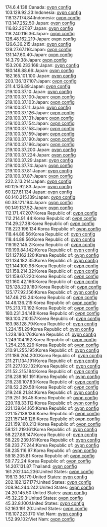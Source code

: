 174.6.4.138:Canada: [ovpn config](vpn/174_6_4_138.ovpn)  
103.129.92.23:Indonesia: [ovpn config](vpn/103_129_92_23.ovpn)  
118.137.174.84:Indonesia: [ovpn config](vpn/118_137_174_84.ovpn)  
113.147.252.50:Japan: [ovpn config](vpn/113_147_252_50.ovpn)  
116.82.207.87:Japan: [ovpn config](vpn/116_82_207_87.ovpn)  
118.240.116.36:Japan: [ovpn config](vpn/118_240_116_36.ovpn)  
126.48.162.219:Japan: [ovpn config](vpn/126_48_162_219.ovpn)  
126.6.36.215:Japan: [ovpn config](vpn/126_6_36_215.ovpn)  
128.27.67.116:Japan: [ovpn config](vpn/128_27_67_116.ovpn)  
131.147.60.40:Japan: [ovpn config](vpn/131_147_60_40.ovpn)  
14.3.79.38:Japan: [ovpn config](vpn/14_3_79_38.ovpn)  
153.206.233.168:Japan: [ovpn config](vpn/153_206_233_168.ovpn)  
180.146.88.66:Japan: [ovpn config](vpn/180_146_88_66.ovpn)  
182.165.101.100:Japan: [ovpn config](vpn/182_165_101_100.ovpn)  
203.136.137.107:Japan: [ovpn config](vpn/203_136_137_107.ovpn)  
211.4.126.89:Japan: [ovpn config](vpn/211_4_126_89.ovpn)  
219.100.37.10:Japan: [ovpn config](vpn/219_100_37_10.ovpn)  
219.100.37.100:Japan: [ovpn config](vpn/219_100_37_100.ovpn)  
219.100.37.103:Japan: [ovpn config](vpn/219_100_37_103.ovpn)  
219.100.37.11:Japan: [ovpn config](vpn/219_100_37_11.ovpn)  
219.100.37.126:Japan: [ovpn config](vpn/219_100_37_126.ovpn)  
219.100.37.131:Japan: [ovpn config](vpn/219_100_37_131.ovpn)  
219.100.37.154:Japan: [ovpn config](vpn/219_100_37_154.ovpn)  
219.100.37.158:Japan: [ovpn config](vpn/219_100_37_158.ovpn)  
219.100.37.159:Japan: [ovpn config](vpn/219_100_37_159.ovpn)  
219.100.37.190:Japan: [ovpn config](vpn/219_100_37_190.ovpn)  
219.100.37.196:Japan: [ovpn config](vpn/219_100_37_196.ovpn)  
219.100.37.200:Japan: [ovpn config](vpn/219_100_37_200.ovpn)  
219.100.37.224:Japan: [ovpn config](vpn/219_100_37_224.ovpn)  
219.100.37.29:Japan: [ovpn config](vpn/219_100_37_29.ovpn)  
219.100.37.74:Japan: [ovpn config](vpn/219_100_37_74.ovpn)  
219.100.37.81:Japan: [ovpn config](vpn/219_100_37_81.ovpn)  
219.100.37.87:Japan: [ovpn config](vpn/219_100_37_87.ovpn)  
222.2.13.214:Japan: [ovpn config](vpn/222_2_13_214.ovpn)  
60.125.92.83:Japan: [ovpn config](vpn/60_125_92_83.ovpn)  
60.127.61.134:Japan: [ovpn config](vpn/60_127_61_134.ovpn)  
60.140.215.139:Japan: [ovpn config](vpn/60_140_215_139.ovpn)  
60.38.121.194:Japan: [ovpn config](vpn/60_38_121_194.ovpn)  
90.149.137.52:Japan: [ovpn config](vpn/90_149_137_52.ovpn)  
112.171.47.207:Korea Republic of: [ovpn config](vpn/112_171_47_207.ovpn)  
112.214.91.44:Korea Republic of: [ovpn config](vpn/112_214_91_44.ovpn)  
114.29.27.38:Korea Republic of: [ovpn config](vpn/114_29_27_38.ovpn)  
118.223.196.134:Korea Republic of: [ovpn config](vpn/118_223_196_134.ovpn)  
118.44.88.56:Korea Republic of: [ovpn config](vpn/118_44_88_56.ovpn)  
118.44.88.56:Korea Republic of: [ovpn config](vpn/118_44_88_56.ovpn)  
119.192.145.2:Korea Republic of: [ovpn config](vpn/119_192_145_2.ovpn)  
119.199.84.142:Korea Republic of: [ovpn config](vpn/119_199_84_142.ovpn)  
121.127.162.120:Korea Republic of: [ovpn config](vpn/121_127_162_120.ovpn)  
121.134.182.35:Korea Republic of: [ovpn config](vpn/121_134_182_35.ovpn)  
121.144.100.98:Korea Republic of: [ovpn config](vpn/121_144_100_98.ovpn)  
121.158.214.32:Korea Republic of: [ovpn config](vpn/121_158_214_32.ovpn)  
121.159.67.220:Korea Republic of: [ovpn config](vpn/121_159_67_220.ovpn)  
121.160.42.166:Korea Republic of: [ovpn config](vpn/121_160_42_166.ovpn)  
125.128.229.180:Korea Republic of: [ovpn config](vpn/125_128_229_180.ovpn)  
125.177.92.156:Korea Republic of: [ovpn config](vpn/125_177_92_156.ovpn)  
147.46.213.24:Korea Republic of: [ovpn config](vpn/147_46_213_24.ovpn)  
14.46.136.215:Korea Republic of: [ovpn config](vpn/14_46_136_215.ovpn)  
175.213.70.192:Korea Republic of: [ovpn config](vpn/175_213_70_192.ovpn)  
180.231.34.148:Korea Republic of: [ovpn config](vpn/180_231_34_148.ovpn)  
183.100.210.157:Korea Republic of: [ovpn config](vpn/183_100_210_157.ovpn)  
183.98.128.79:Korea Republic of: [ovpn config](vpn/183_98_128_79.ovpn)  
1.224.151.29:Korea Republic of: [ovpn config](vpn/1_224_151_29.ovpn)  
1.228.180.176:Korea Republic of: [ovpn config](vpn/1_228_180_176.ovpn)  
1.249.104.192:Korea Republic of: [ovpn config](vpn/1_249_104_192.ovpn)  
1.254.235.229:Korea Republic of: [ovpn config](vpn/1_254_235_229.ovpn)  
210.91.255.195:Korea Republic of: [ovpn config](vpn/210_91_255_195.ovpn)  
211.186.204.200:Korea Republic of: [ovpn config](vpn/211_186_204_200.ovpn)  
211.211.134.191:Korea Republic of: [ovpn config](vpn/211_211_134_191.ovpn)  
211.227.102.132:Korea Republic of: [ovpn config](vpn/211_227_102_132.ovpn)  
211.52.215.184:Korea Republic of: [ovpn config](vpn/211_52_215_184.ovpn)  
218.238.161.191:Korea Republic of: [ovpn config](vpn/218_238_161_191.ovpn)  
218.239.107.83:Korea Republic of: [ovpn config](vpn/218_239_107_83.ovpn)  
218.52.229.58:Korea Republic of: [ovpn config](vpn/218_52_229_58.ovpn)  
219.248.21.84:Korea Republic of: [ovpn config](vpn/219_248_21_84.ovpn)  
219.251.36.45:Korea Republic of: [ovpn config](vpn/219_251_36_45.ovpn)  
220.118.33.112:Korea Republic of: [ovpn config](vpn/220_118_33_112.ovpn)  
221.139.64.165:Korea Republic of: [ovpn config](vpn/221_139_64_165.ovpn)  
221.157.138.136:Korea Republic of: [ovpn config](vpn/221_157_138_136.ovpn)  
221.157.148.126:Korea Republic of: [ovpn config](vpn/221_157_148_126.ovpn)  
221.159.160.213:Korea Republic of: [ovpn config](vpn/221_159_160_213.ovpn)  
58.121.219.161:Korea Republic of: [ovpn config](vpn/58_121_219_161.ovpn)  
58.227.86.147:Korea Republic of: [ovpn config](vpn/58_227_86_147.ovpn)  
58.229.239.161:Korea Republic of: [ovpn config](vpn/58_229_239_161.ovpn)  
58.233.77.244:Korea Republic of: [ovpn config](vpn/58_233_77_244.ovpn)  
58.235.116.97:Korea Republic of: [ovpn config](vpn/58_235_116_97.ovpn)  
59.18.205.81:Korea Republic of: [ovpn config](vpn/59_18_205_81.ovpn)  
59.7.72.24:Korea Republic of: [ovpn config](vpn/59_7_72_24.ovpn)  
14.207.131.87:Thailand: [ovpn config](vpn/14_207_131_87.ovpn)  
161.202.144.236:United States: [ovpn config](vpn/161_202_144_236.ovpn)  
198.13.36.179:United States: [ovpn config](vpn/198_13_36_179.ovpn)  
202.182.127.177:United States: [ovpn config](vpn/202_182_127_177.ovpn)  
208.94.244.242:United States: [ovpn config](vpn/208_94_244_242.ovpn)  
24.20.145.50:United States: [ovpn config](vpn/24_20_145_50.ovpn)  
45.32.29.3:United States: [ovpn config](vpn/45_32_29_3.ovpn)  
45.32.8.100:United States: [ovpn config](vpn/45_32_8_100.ovpn)  
52.163.191.20:United States: [ovpn config](vpn/52_163_191_20.ovpn)  
116.107.223.170:Viet Nam: [ovpn config](vpn/116_107_223_170.ovpn)  
1.52.99.102:Viet Nam: [ovpn config](vpn/1_52_99_102.ovpn)  
